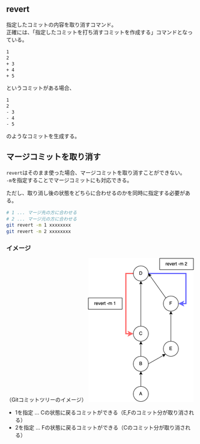 ## revert
指定したコミットの内容を取り消すコマンド。  
正確には、「指定したコミットを打ち消すコミットを作成する」コマンドとなっている。

```git test.txt
1
2
+ 3
+ 4
+ 5
```
というコミットがある場合、
```git test.txt
1
2
- 3
- 4
- 5
```
のようなコミットを生成する。

## マージコミットを取り消す
`revert`はそのまま使った場合、マージコミットを取り消すことができない。  
`-m`を指定することでマージコミットにも対応できる。

ただし、取り消し後の状態をどちらに合わせるのかを同時に指定する必要がある。
```bash
# 1 ... マージ先の方に合わせる
# 2 ... マージ元の方に合わせる
git revert -m 1 xxxxxxxx
git revert -m 2 xxxxxxxx
```

### イメージ
（Gitコミットツリーのイメージ）
![](Git/image/RevertMerge.png)
* 1を指定 ... Cの状態に戻るコミットができる（E,Fのコミット分が取り消される）
* 2を指定 ... Fの状態に戻るコミットができる（Cのコミット分が取り消される）